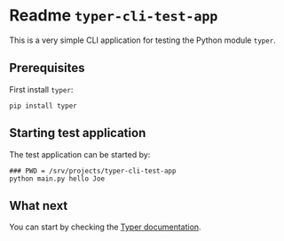 # Readme `typer-cli-test-app`

This is a very simple CLI application for testing the Python module `typer`.

## Prerequisites

First install `typer`:

```shell
pip install typer
```

## Starting test application

The test application can be started by:

```shell
### PWD = /srv/projects/typer-cli-test-app
python main.py hello Joe
```

## What next

You can start by checking the [Typer documentation](https://typer.tiangolo.com).
